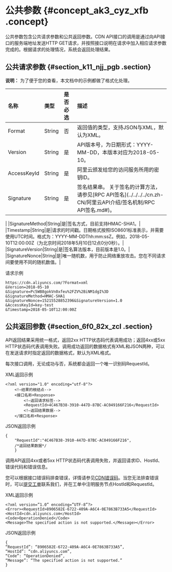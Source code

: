 # 公共参数 {#concept_ak3_cyz_xfb .concept}

公共参数包含公共请求参数和公共返回参数。CDN API接口的调用是通过向API接口的服务端地址发送HTTP GET请求，并按照接口说明在请求中加入相应请求参数完成的。根据请求的处理情况，系统会返回处理结果。

## 公共请求参数 {#section_k11_njj_pgb .section}

**说明：** 为了便于您的查看，本文档中的示例都做了格式化处理。

|名称|类型|是否必选|描述|
|:-|:-|:---|:-|
|Format|String|否|返回值的类型，支持JSON与XML，默认为XML。|
|Version|String|是|API版本号，为日期形式：YYYY-MM-DD，本版本对应为2018-05-10。|
|AccessKeyId|String|是|阿里云颁发给您的访问服务所用的密钥ID。|
|Signature|String|是|签名结果串。 关于签名的计算方法，请参见[RPC API签名](../../../../cn.zh-CN/阿里云API介绍/签名机制/RPC API签名.md#)。

 |
|SignatureMethod|String|是|签名方式，目前支持HMAC-SHA1。|
|Timestamp|String|是|请求的时间戳。日期格式按照ISO8601标准表示，并需要使用UTC时间。格式为：YYYY-MM-DDThh:mm:ssZ。例如，2018-05-10T12:00:00Z（为北京时间2018年5月10日12点0分0秒）。|
|SignatureVersion|String|是|签名算法版本，目前版本是1.0。|
|SignatureNonce|String|是|唯一随机数，用于防止网络重放攻击。您在不同请求间要使用不同的随机数值。|

请求示例

``` {#codeblock_3tm_ks6_vll}
https://cdn.aliyuncs.com/?Format=xml
&Version=2018-05-10
&Signature=Pc5WB8gokVn0xfeu%2FZV%2BiNM1dgI%3D
&SignatureMethod=HMAC-SHA1
&SignatureNonce=15215528852396&SignatureVersion=1.0
&AccessKeyId=key-test
&Timestamp=2018-05-10T12:00:00Z    
```

## 公共返回参数 {#section_6f0_82x_zcl .section}

API返回结果采用统一格式，返回2xx HTTP状态码代表调用成功；返回4xx或5xx HTTP状态码代表调用失败。调用成功返回的数据格式有XML和JSON两种，可以在发送请求时指定返回的数据格式，默认为XML格式。

每次接口调用，无论成功与否，系统都会返回一个唯一识别码RequestId。

XML返回示例

``` {#codeblock_xvr_srd_gjr .lanuage-xml}
<?xml version="1.0" encoding="utf-8"?> 
    <!—结果的根结点-->
    <接口名称+Response>
        <!—返回请求标签-->
        <RequestId>4C467B38-3910-447D-87BC-AC049166F216</RequestId>
        <!—返回结果数据-->
    </接口名称+Response>
```

JSON返回示例

``` {#codeblock_gn7_pz5_wc1 .language-json}
{
    "RequestId":"4C467B38-3910-447D-87BC-AC049166F216",
    /*返回结果数据*/
    }
```

调用API返回4xx或者5xx HTTP状态码代表调用失败，并返回请求ID、HostId、错误代码和错误信息。

您可以根据接口错误码排查错误，详情请参见[CDN错误码](https://error-center.aliyun.com/status/product/Cdn)。当您无法排查错误时，可以[提交工单](https://selfservice.console.aliyun.com/ticket/createIndex.htm)联系我们，并在工单中注明服务节点HostId和RequestId。

XML返回示例

``` {#codeblock_tvv_22r_w54 .lanuage-xml}
<?xml version=”1.0” encoding=”UTF-8”?>
<Error><RequestId>8906582E-6722-409A-A6C4-0E7863B733A5</RequestId>   
<HostId>cdn.aliyuncs.com</HostId>   
<Code>OperationDenied</Code>   
<Message>The specified action is not supported.</Message></Error>
```

JSON返回示例

``` {#codeblock_3t5_lb5_oll .language-json}
{    
“RequestId”: “8906582E-6722-409A-A6C4-0E7863B733A5”,    
“HostId”: “cdn.aliyuncs.com”,    
“Code”: “OperationDenied”,    
“Message”: “The specified action is not supported.”
}
```

